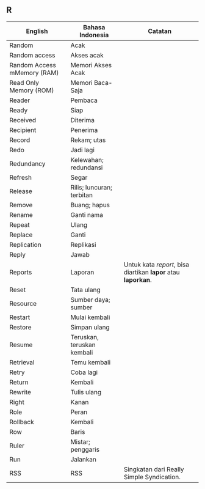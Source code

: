 ## R

| English			| Bahasa Indonesia		| Catatan		|
|-------------------|-----------------------|---------------|
| Random 			| Acak 					| |
| Random access 	| Akses acak 			| |
| Random Access mMemory (RAM) | Memori Akses Acak | |
| Read Only Memory (ROM) | Memori Baca-Saja | |
| Reader 			| Pembaca 				| |
| Ready 			| Siap 					| |
| Received 			| Diterima 				| |
| Recipient 		| Penerima 				| |
| Record 			| Rekam; utas 			| |
| Redo 				| Jadi lagi 			| |
| Redundancy 		| Kelewahan; redundansi | |
| Refresh 			| Segar 				| |
| Release 			| Rilis; luncuran; terbitan | |
| Remove 			| Buang; hapus 			| |
| Rename 			| Ganti nama 			| |
| Repeat 			| Ulang 				| |
| Replace 			| Ganti 				| |
| Replication 		| Replikasi 			| |
| Reply 			| Jawab 				| |
| Reports 			| Laporan 				| Untuk kata *report*, bisa diartikan **lapor** atau **laporkan**. |
| Reset 			| Tata ulang 			| |
| Resource 			| Sumber daya; sumber  	| |
| Restart 			| Mulai kembali 		| |
| Restore 			| Simpan ulang 			| |
| Resume 			| Teruskan, teruskan kembali | |
| Retrieval 		| Temu kembali 			| |
| Retry 			| Coba lagi 			| |
| Return 			| Kembali 				| |
| Rewrite 			| Tulis ulang 			| |
| Right 			| Kanan 				| |
| Role 				| Peran 				| |
| Rollback 			| Kembali 				| |
| Row 				| Baris 				| |
| Ruler 			| Mistar; penggaris  	| |
| Run 				| Jalankan 				| |
| RSS 				| RSS 					| Singkatan dari Really Simple Syndication. |